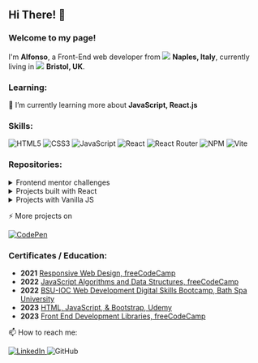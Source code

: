 ## Hi There! 👋
<!--
- 🔭 I’m currently working on ...
- 💬 Ask me about ...
-->

### Welcome to my page! 
<p> I'm <b>Alfonso</b>, a Front-End web developer from <img src="https://github.com/Alfo-code/Alfo-code/assets/91975532/461bc4b2-6744-48a4-a53d-0508c8acc006"/>
 <b>Naples, Italy</b>, currently living in <img src="https://github.com/Alfo-code/Alfo-code/assets/91975532/6498f032-dccf-4034-ad62-d82ebd09952b"/> <b>Bristol, UK</b>. </p>

### Learning:
🌱 I’m currently learning more about **JavaScript, React.js**

### Skills:

![HTML5](https://img.shields.io/badge/html5-%23E34F26.svg?style=for-the-badge&logo=html5&logoColor=white)
![CSS3](https://img.shields.io/badge/css3-%231572B6.svg?style=for-the-badge&logo=css3&logoColor=white)
![JavaScript](https://img.shields.io/badge/javascript-%23323330.svg?style=for-the-badge&logo=javascript&logoColor=%23F7DF1E)
![React](https://img.shields.io/badge/react-%2320232a.svg?style=for-the-badge&logo=react&logoColor=%2361DAFB)
![React Router](https://img.shields.io/badge/React_Router-CA4245?style=for-the-badge&logo=react-router&logoColor=white)
![NPM](https://img.shields.io/badge/NPM-%23CB3837.svg?style=for-the-badge&logo=npm&logoColor=white)
![Vite](https://img.shields.io/badge/vite-%23646CFF.svg?style=for-the-badge&logo=vite&logoColor=white)

### Repositories:
<details>
  <summary>Frontend mentor challenges</summary>
  <p><a href="https://www.frontendmentor.io/">Frontend Mentor</a> provides front-end challenges that include professional web designs.</p>
  <blockquote>
     <ul>
      <li><a href="https://github.com/Alfo-code/Front-endMentor">Qr code</a></li>
      <li><a href="https://github.com/Alfo-code/OrderSummaryComponent">Order Summary Component</a></li>
      <li><a href="https://github.com/Alfo-code/faq-accordion-card">Faq accordion</a></li>
  </blockquote>
</details>

<details>
  <summary>Projects built with React</summary>
  <blockquote>
     <ul>
      	<li><a href="https://github.com/Alfo-code/Digital-Business-card">Digital business card</a></li>
	<li><a href="https://github.com/Alfo-code/travel-journal">Travel Journal</a></li>
	<li><a href="https://github.com/Alfo-code/Quizzical">Quizzical</a></li>
	<li><a href="https://github.com/Alfo-code/drum-machine">Drum machine</a></li> 
	<li><a href="https://github.com/Alfo-code/calculator-react">Calculator</a></li> 
    </ul>
  </blockquote>
</details>

<details>
  <summary>Projects with Vanilla JS</summary>
  <blockquote>
    <ul>
      <li><a href="https://github.com/Alfo-code/DvDeals_e-commerce">DvDeals e-commerce</a></li>
      <li><a href="https://github.com/Alfo-code/password-generator">Password generator</a></li>
      <li><a href="https://github.com/Alfo-code/unit-converter">Unit converter</a></li>
    </ul>
  </blockquote>
</details> 
	
⚡ More projects on
	
 <a href="https://codepen.io/alfo-code" target="_blank">![CodePen](https://img.shields.io/badge/Codepen-000000?style=for-the-badge&logo=codepen&logoColor=white)<a/>

### Certificates / Education:
 - **2021** [Responsive Web Design, freeCodeCamp](https://www.freecodecamp.org/certification/alfo/responsive-web-design)
 - **2022** [JavaScript Algorithms and Data Structures, freeCodeCamp](https://www.freecodecamp.org/certification/alfo/javascript-algorithms-and-data-structures)
 - **2022** [BSU-IOC Web Development Digital Skills Bootcamp, Bath Spa University](https://instituteofcoding.open.ac.uk/badges/images/badges/0xf29d4ec7d8952984ad93e80434b260076878e4eac96758c8f1836d463322129f/bsu_ioc_web_development_digital_skills_bootcamp__03_2022_03_2023__52.png)
 - **2023** [HTML, JavaScript, & Bootstrap, Udemy](https://www.udemy.com/certificate/UC-e10ef6b3-7bd3-4912-abcd-7c6d4980e2a3/)
 - **2023** [Front End Development Libraries, freeCodeCamp](https://www.freecodecamp.org/certification/alfo/front-end-development-libraries)
  
  
 📫 How to reach me: 
  
  <a href="https://www.linkedin.com/in/alfonso-starace-27b50a17a" target="_blank">![LinkedIn](https://img.shields.io/badge/linkedin-%230077B5.svg?style=for-the-badge&logo=linkedin&logoColor=white) <a/>
![GitHub](https://img.shields.io/badge/github-%23121011.svg?style=for-the-badge&logo=github&logoColor=white)
